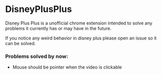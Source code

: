 # DisneyPlusPlus

Disney Plus Plus is a unofficial chrome extension intended to solve any problems it currently has or may have in the future.

If you notice any weird behavior in disney plus please open an issue so it can be solved.

### Problems solved by now:

- Mouse should be pointer when the video is clickable